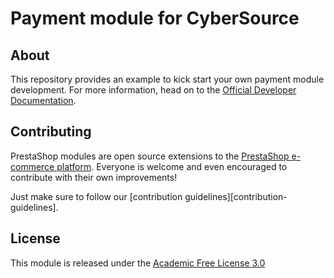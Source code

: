 # Payment module for CyberSource

## About

This repository provides an example to kick start your own payment module development. For more information, head on to the [Official Developer Documentation][documentation].

## Contributing

PrestaShop modules are open source extensions to the [PrestaShop e-commerce platform][prestashop]. Everyone is welcome and even encouraged to contribute with their own improvements!

Just make sure to follow our [contribution guidelines][contribution-guidelines].

## License

This module is released under the [Academic Free License 3.0][AFL-3.0] 

[documentation]: https://devdocs.prestashop.com/1.7/modules/
[prestashop]: https://www.prestashop.com/
[Obertys Sarl]: https://obertys.com
[AFL-3.0]: https://opensource.org/licenses/AFL-3.0
